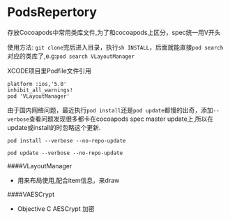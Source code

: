PodsRepertory
=============

存放Cocoapods中常用类库文件,为了和cocoapods上区分，spec统一用V开头

使用方法: `git clone`完后进入目录，执行`sh INSTALL`，后面就能直接`pod search`对应的类库了,e.g:`pod search VLayoutManager`

XCODE项目里Podfile文件引用

~~~
platform :ios,'5.0'
inhibit_all_warnings!
pod 'VLayoutManager'
~~~

由于国内网络问题，最近执行`pod install`还是`pod update`都慢的出奇，添加`--verbose`查看问题发现很多都卡在cocoapods spec master update上,所以在update或install的时忽略这个更新.

`pod install --verbose --no-repo-update`

`pod update --verbose --no-repo-update`


####VLayoutManager

* 用来布局使用,配合item信息，来draw

####VAESCrypt

* Objective C AESCrypt 加密

